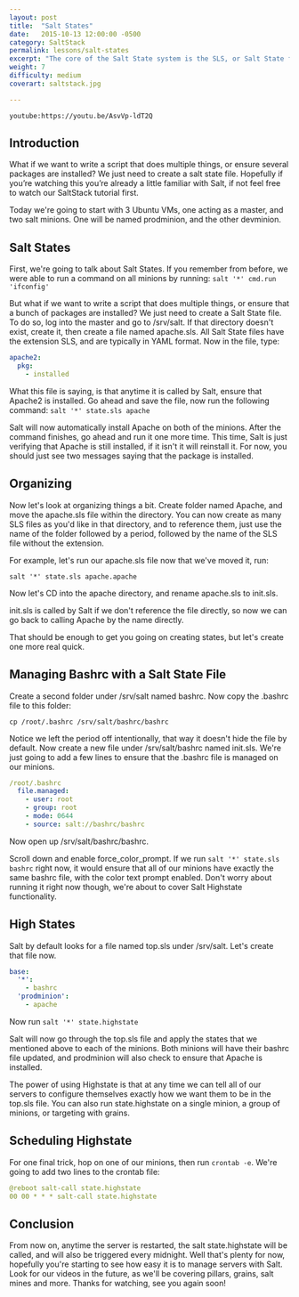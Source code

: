 ```yaml
---
layout: post
title:  "Salt States"
date:   2015-10-13 12:00:00 -0500
category: SaltStack
permalink: lessons/salt-states
excerpt: "The core of the Salt State system is the SLS, or Salt State file. The SLS is a representation of the state in which a system should be in, and is set up to contain this data in a simple format."
weight: 7
difficulty: medium
coverart: saltstack.jpg

---
```

`youtube:https://youtu.be/AsvVp-ldT2Q`

Introduction
------------
What if we want to write a script that does multiple things, or ensure several packages are installed? We just need to create a salt state file. Hopefully if you’re watching this you’re already a little familiar with Salt, if not feel free to watch our SaltStack tutorial first.

Today we're going to start with 3 Ubuntu VMs, one acting as a master, and two salt minions.
One will be named prodminion, and the other devminion.  

Salt States
-----------
First, we're going to talk about Salt States.  If you remember from before, we were able to run a command on all minions by running:
`salt '*' cmd.run 'ifconfig'`

But what if we want to write a script that does multiple things, or ensure that a bunch of packages are installed?  We just need to create a Salt State file.  To do so, log into the master and go to /srv/salt.  If that directory doesn't exist, create it, then create a file named apache.sls.  All Salt State files have the extension SLS, and are typically in YAML format.  Now in the file, type:

```yaml
apache2:
  pkg:
    - installed
```

What this file is saying, is that anytime it is called by Salt, ensure that Apache2 is installed.  Go ahead and save the file, now run the following command:
`salt '*' state.sls apache`

Salt will now automatically install Apache on both of the minions.  After the command finishes, go ahead and run it one more time.  This time, Salt is just verifying that Apache is still installed, if it isn't it will reinstall it.  For now, you should just see two messages saying that the package is installed.

Organizing
----------
Now let's look at organizing things a bit.  Create folder named Apache, and move the apache.sls file within the directory.  You can now create as many SLS files as you'd like in that directory, and to reference them, just use the name of the folder followed by a period, followed by the name of the SLS file without the extension.  

For example, let's run our apache.sls file now that we've moved it, run:

`salt '*' state.sls apache.apache`

Now let's CD into the apache directory, and rename apache.sls to init.sls.

init.sls is called by Salt if we don't reference the file directly, so now we can go back to calling Apache by the name directly.

That should be enough to get you going on creating states, but let's create one more real quick.

Managing Bashrc with a Salt State File
--------------------------------------
Create a second folder under /srv/salt named bashrc.  Now copy the .bashrc file to this folder:

`cp /root/.bashrc /srv/salt/bashrc/bashrc`

Notice we left the period off intentionally, that way it doesn't hide the file by default.  Now create a new file under /srv/salt/bashrc named init.sls.  We're just going to add a few lines to ensure that the .bashrc file is managed on our minions.

```yaml
/root/.bashrc
  file.managed:
    - user: root
    - group: root
    - mode: 0644
    - source: salt://bashrc/bashrc
```

Now open up /srv/salt/bashrc/bashrc.

Scroll down and enable force_color_prompt.  If we run `salt '*' state.sls bashrc` right now, it would ensure that all of our minions have exactly the same bashrc file, with the color text prompt enabled. Don't worry about running it right now though, we're about to cover Salt Highstate functionality.

High States
-----------
Salt by default looks for a file named top.sls under /srv/salt.  Let's create that file now.


```yaml
base:
  '*':
    - bashrc
  'prodminion':
    - apache
```

Now run `salt '*' state.highstate`

Salt will now go through the top.sls file and apply the states that we mentioned above to each of the minions.  Both minions will have their bashrc file updated, and prodminion will also check to ensure that Apache is installed.

The power of using Highstate is that at any time we can tell all of our servers to configure themselves exactly how we want them to be in the top.sls file.  You can also run state.highstate on a single minion, a group of minions, or targeting with grains.  

Scheduling Highstate
--------------------
For one final trick, hop on one of our minions, then run `crontab -e`.  We're going to add two lines to the crontab file:

```yaml
@reboot salt-call state.highstate
00 00 * * * salt-call state.highstate
```

Conclusion
----------
From now on, anytime the server is restarted, the salt state.highstate will be called, and will also be triggered every midnight.  Well that's plenty for now, hopefully you're starting to see how easy it is to manage servers with Salt.  Look for our videos in the future, as we'll be covering pillars, grains, salt mines and more.  Thanks for watching, see you again soon!
